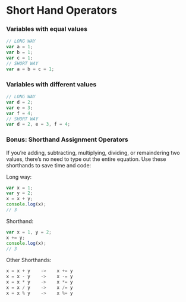 Short Hand Operators
====================

### Variables with equal values

```javascript
// LONG WAY
var a = 1;
var b = 1;
var c = 1;
// SHORT WAY
var a = b = c = 1;
```

### Variables with different values

```javascript
// LONG WAY
var d = 2;
var e = 3;
var f = 4;
// SHORT WAY
var d = 2, e = 3, f = 4;
```

### Bonus: Shorthand Assignment Operators

If you’re adding, subtracting, multiplying, dividing, or remaindering two values, there’s no need to type out the entire equation. Use these shorthands to save time and code:

Long way:

```javascript
var x = 1;
var y = 2;
x = x + y;
console.log(x);
// 3
```

Shorthand:
```javascript
var x = 1, y = 2;
x += y;
console.log(x);
// 3
```

Other Shorthands:
```javascript
x = x + y    ->    x += y
x = x - y    ->    x -= y
x = x * y    ->    x *= y
x = x / y    ->    x /= y
x = x % y    ->    x %= y
```